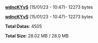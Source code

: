 [**wdncKYvS**](/data/wdncKYvS.txt) (15/01/23 - 10:47)- 12273 bytes

[**wdncKYvS**](/data/wdncKYvS.txt) (15/01/23 - 10:47)- 12273 bytes

**Total Datas**: 4505

**Total Size**: 28.02 MB / 28.0 MB